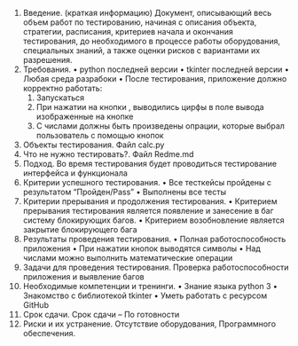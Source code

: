 1. Введение. (краткая информацию) 
   Документ, описывающий весь объем работ по тестированию, начиная с описания объекта, стратегии, расписания, критериев начала и окончания тестирования, до необходимого в процессе работы оборудования, специальных знаний, а также оценки рисков с вариантами их разрешения.
2. Требования. 
   • python последней версии • tkinter последней версии • Любая среда разрабоки • После тестирования, приложение должно корректно работать: 
   1) Запускаться
   2) При нажатии на кнопки , выводились цирфы в поле вывода изображенные на кнопке
   3) С числами должны быть произведены опрации, которые выбрал пользователь с помощью кнопок
3. Объекты тестирования. 
   Файл calc.py
4. Что не нужно тестировать?.
   Файл Redme.md
5. Подход.
   Во время тестирования будет проводиться тестирование интерфейса и функционала
6. Критерии успешного тестирования.
   • Все тесткейсы пройдены с результатом “Пройден/Pass” 
   • Выполнены все тесты
7. Критерии прерывания и продолжения тестирования.
   • Критерием прерывания тестирования является появление и занесение в баг систему блокирующих багов.
   • Критерием возобновление является закрытие блокирующего бага
8. Результаты проведения тестирования.
   • Полная работоспособность приложения
   • При нажатии кнопок выводятся символы
   • Над числами можно выполнить математические операции
9. Задачи для проведения тестирования.
   Проверка работоспособности приложения и выявление багов
10. Необходимые компетенции и тренинги.
    • Знание языка python 3
    • Знакомство с библиотекой tkinter
    • Уметь работать с ресурсом GitHub
11. Срок сдачи.
    Срок сдачи – По готовности
12. Риски и их устранение.
    Отсутствие оборудования, Программного обеспечения.
